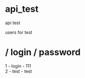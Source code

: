 api_test
========

api test

users for test

# / login / password <br>
1 - login - 111 <br>
2 - test - test <br>
